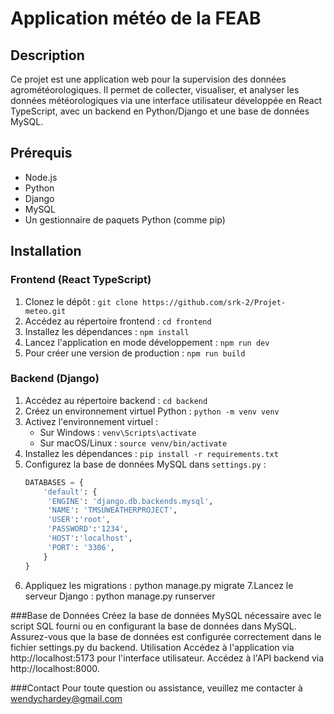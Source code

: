 # Application météo de la FEAB

## Description
Ce projet est une application web pour la supervision des données agrométéorologiques. 
Il permet de collecter, visualiser, et analyser les données météorologiques via une interface utilisateur
développée en React TypeScript, avec un backend en Python/Django et une base de données MySQL.

## Prérequis
- Node.js
- Python
- Django
- MySQL
- Un gestionnaire de paquets Python (comme pip)

## Installation

### Frontend (React TypeScript)
1. Clonez le dépôt : `git clone https://github.com/srk-2/Projet-meteo.git`
2. Accédez au répertoire frontend : `cd frontend`
3. Installez les dépendances : `npm install`
4. Lancez l'application en mode développement : `npm run dev`
5. Pour créer une version de production : `npm run build`

### Backend (Django)
1. Accédez au répertoire backend : `cd backend`
2. Créez un environnement virtuel Python : `python -m venv venv`
3. Activez l'environnement virtuel :
   - Sur Windows : `venv\Scripts\activate`
   - Sur macOS/Linux : `source venv/bin/activate`
4. Installez les dépendances : `pip install -r requirements.txt`
5. Configurez la base de données MySQL dans `settings.py` :
   ```python
   DATABASES = {
       'default': {
        'ENGINE': 'django.db.backends.mysql',
        'NAME': 'TMSUWEATHERPROJECT',
        'USER':'root',
        'PASSWORD':'1234',
        'HOST':'localhost',
        'PORT': '3306',
       }
   }
6. Appliquez les migrations : python manage.py migrate
7.Lancez le serveur Django : python manage.py runserver

###Base de Données
Créez la base de données MySQL nécessaire avec le script SQL fourni ou en configurant la base de données dans MySQL.
Assurez-vous que la base de données est configurée correctement dans le fichier settings.py du backend.
Utilisation
Accédez à l'application via http://localhost:5173 pour l'interface utilisateur.
Accédez à l'API backend via http://localhost:8000.

###Contact
Pour toute question ou assistance, veuillez me contacter à wendychardey@gmail.com

